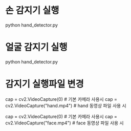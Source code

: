 # 손 감지기 실행
python hand_detector.py

# 얼굴 감지기 실행
python hand_detector.py

# 감지기 실행파일 변경
cap = cv2.VideoCapture(0)            # 기본 카메라 사용시
cap = cv2.VideoCapture("hand.mp4")   # hand 동영상 파일 사용 시 

cap = cv2.VideoCapture(0)            # 기본 카메라 사용시
cap = cv2.VideoCapture("face.mp4")     # face 동영상 파일 사용 시 